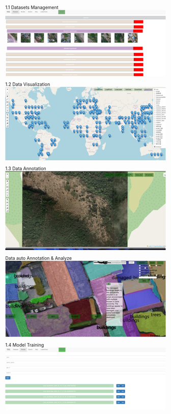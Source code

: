 1.1 Datasets Management
![img1](../images/001.png "")

1.2 Data Visualization
![img1](../images/003.png "")

1.3 Data Annotation 
![img1](../images/004.png "")

Data auto Annotation & Analyze
![img1](../images/006.png "")

1.4 Model Training
![img1](../images/002.png "")
